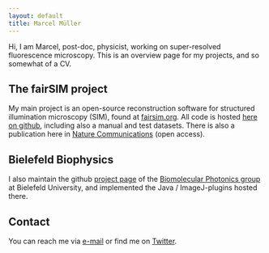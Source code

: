 ```yaml
---
layout: default
title: Marcel Müller
---
```


Hi, I am Marcel, post-doc, physicist, working on super-resolved fluorescence microscopy. This is an overview page for my projects, and so somewhat of a CV.

## The fairSIM project

My main project is an open-source reconstruction software for structured illumination microscopy (SIM), found at
[fairsim.org](http://www.fairsim.org). All code is hosted [here on github](https://github.com/fairsim), including
also a manual and test datasets.
There is also a publication here in [Nature Communications](http://www.nature.com/ncomms/2016/160321/ncomms10980/abs/ncomms10980.html) (open access).

## Bielefeld Biophysics

I also maintain the github [project page](https://github.com/biophotonics-bielefeld) of the [Biomolecular Photonics group](http://www.physik.uni-bielefeld.de/biopho) at Bielefeld University,
and implemented the Java / ImageJ-plugins hosted there.

## Contact

You can reach me via [e-mail](mailto:muellerphysics@gmail.com) or find me on [Twitter](https://twitter.com/mueller_physics).
